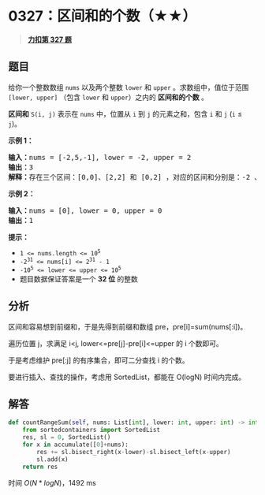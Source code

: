 # 0327：区间和的个数（★★）


> <u>**[力扣第 327 题](https://leetcode.cn/problems/count-of-range-sum/)**</u>

## 题目

<p>给你一个整数数组 <code>nums</code> 以及两个整数 <code>lower</code> 和 <code>upper</code> 。求数组中，值位于范围 <code>[lower, upper]</code> （包含 <code>lower</code> 和 <code>upper</code>）之内的 <strong>区间和的个数</strong> 。</p>

<p><strong>区间和</strong> <code>S(i, j)</code> 表示在 <code>nums</code> 中，位置从 <code>i</code> 到 <code>j</code> 的元素之和，包含 <code>i</code> 和 <code>j</code> (<code>i</code> ≤ <code>j</code>)。</p>


<strong>示例 1：</strong>

<pre>
<strong>输入：</strong>nums = [-2,5,-1], lower = -2, upper = 2
<strong>输出：</strong>3
<strong>解释：</strong>存在三个区间：[0,0]、[2,2] 和 [0,2] ，对应的区间和分别是：-2 、-1 、2 。
</pre>

<p><strong>示例 2：</strong></p>

<pre>
<strong>输入：</strong>nums = [0], lower = 0, upper = 0
<strong>输出：</strong>1
</pre>



<p><strong>提示：</strong></p>

<ul>
<li><code>1 <= nums.length <= 10<sup>5</sup></code></li>
<li><code>-2<sup>31</sup> <= nums[i] <= 2<sup>31</sup> - 1</code></li>
<li><code>-10<sup>5</sup> <= lower <= upper <= 10<sup>5</sup></code></li>
<li>题目数据保证答案是一个 <strong>32 位</strong> 的整数</li>
</ul>


## 分析

区间和容易想到前缀和，于是先得到前缀和数组 pre，pre[i]=sum(nums[:i])。

遍历位置 j，求满足 i<j, lower<=pre[j]-pre[i]<=upper 的 i 个数即可。

于是考虑维护 pre[:j] 的有序集合，即可二分查找 i 的个数。

要进行插入、查找的操作，考虑用 SortedList，都能在 O(logN) 时间内完成。

## 解答

```python
def countRangeSum(self, nums: List[int], lower: int, upper: int) -> int:
    from sortedcontainers import SortedList
    res, sl = 0, SortedList()
    for x in accumulate([0]+nums):
        res += sl.bisect_right(x-lower)-sl.bisect_left(x-upper)
        sl.add(x)
    return res
```
时间 $O(N*logN)$，1492 ms

